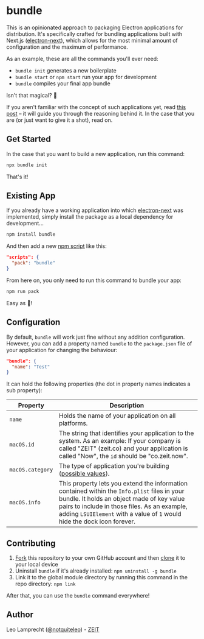 # bundle

This is an opinionated approach to packaging Electron applications for distribution. It's specifically crafted for bundling applications built with Next.js ([electron-next](https://github.com/leo/electron-next)), which allows for the most minimal amount of configuration and the maximum of performance.

As an example, these are all the commands you'll ever need:

- `bundle init` generates a new boilerplate
- `bundle start` or `npm start` run your app for development
- `bundle` compiles your final app bundle

Isn't that magical? 💫

If you aren't familiar with the concept of such applications yet, read [this post](https://leo.im/2017/electron-next) – it will guide you through the reasoning behind it. In the case that you are (or just want to give it a shot), read on.

## Get Started

In the case that you want to build a new application, run this command:

```bash
npx bundle init
```

That's it!

## Existing App

If you already have a working application into which [electron-next](https://leo.im/2017/electron-next) was implemented, simply install the package as a local dependency for development...

```bash
npm install bundle
```

And then add a new [npm script](https://docs.npmjs.com/misc/scripts) like this:

```json
"scripts": {
  "pack": "bundle"
}
```

From here on, you only need to run this command to bundle your app:

```bash
npm run pack
```

Easy as 🍰!

## Configuration

By default, `bundle` will work just fine without any addition configuration. However, you can add a property named `bundle` to the `package.json` file of your application for changing the behaviour:

```json
"bundle": {
  "name": "Test"
}
```

It can hold the following properties (the dot in property names indicates a sub property):

| Property         | Description                                                                                                                                                                                                                                                            |
|------------------|------------------------------------------------------------------------------------------------------------------------------------------------------------------------------------------------------------------------------------------------------------------------|
| `name`           | Holds the name of your application on all platforms.                                                                                                                                                                                                                   |
| `macOS.id`       | The string that identifies your application to the system. As an example: If your company is called "ZEIT" (zeit.co) and your application is called "Now", the `id` should be "co.zeit.now".                                                                           |
| `macOS.category` | The type of application you're building ([possible values](https://developer.apple.com/library/content/documentation/General/Reference/InfoPlistKeyReference/Articles/LaunchServicesKeys.html#//apple_ref/doc/uid/TP40009250-SW8)).                                    |
| `macOS.info`     | This property lets you extend the information contained within the `Info.plist` files in your bundle. It holds an object made of key value pairs to include in those files. As an example, adding `LSUIElement` with a value of  `1` would hide the dock icon forever. |

## Contributing

1. [Fork](https://help.github.com/articles/fork-a-repo/) this repository to your own GitHub account and then [clone](https://help.github.com/articles/cloning-a-repository/) it to your local device
2. Uninstall `bundle` if it's already installed: `npm uninstall -g bundle`
3. Link it to the global module directory by running this command in the repo directory: `npm link`

After that, you can use the `bundle` command everywhere!

## Author

Leo Lamprecht ([@notquiteleo](https://twitter.com/notquiteleo)) - [ZEIT](https://zeit.co)
